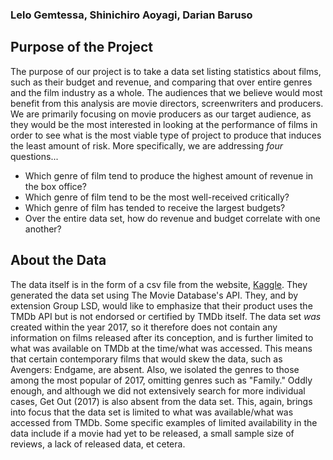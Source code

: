 ### Lelo Gemtessa, Shinichiro Aoyagi, Darian Baruso

## Purpose of the Project
The purpose of our project is to take a data set listing statistics about films, such as
their budget and revenue, and comparing that over entire genres and the film industry as a
whole. The audiences that we believe would most benefit from this analysis are movie
directors, screenwriters and producers. We are primarily focusing on movie producers as our
target audience, as they would be the most interested in looking at the performance of
films in order to see what is the most viable type of project to produce that induces the
least amount of risk. More specifically, we are addressing _four_ questions...

* Which genre of film tend to produce the highest amount of revenue in the box office?
* Which genre of film tend to be the most well-received critically?
* Which genre of film has tended to receive the largest budgets?
* Over the entire data set, how do revenue and budget correlate with one another?

## About the Data
The data itself is in the form of a csv file from the website,
[Kaggle](https://www.kaggle.com/tmdb/tmdb-movie-metadata#tmdb_5000_movies.csv). They
generated the data set using The Movie Database's API. They, and by extension Group LSD,
would like to emphasize that their product uses the TMDb API but is not endorsed or
certified by TMDb itself. The data set _was_ created within the year 2017, so it
therefore does not contain any information on films released after its conception, and is
further limited to what was available on TMDb at the time/what was accessed. This means
that certain contemporary films that would skew the data, such as Avengers: Endgame, are
absent. Also, we isolated the genres to those among the most popular of 2017, omitting
genres such as "Family." Oddly enough, and although we did not extensively search for
more individual cases, Get Out (2017) is also absent from the data set. This, again,
brings into focus that the data set is limited to what was available/what was accessed
from TMDb. Some specific examples of limited availability in the data include if a movie
had yet to be released, a small sample size of reviews, a lack of released data, et
cetera.

